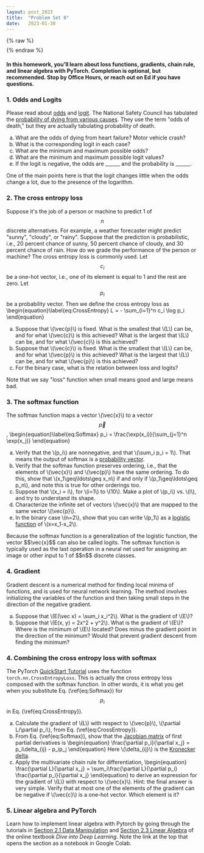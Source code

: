 ```yaml
---
layout: post_2023
title:  "Problem Set 0"
date:   2023-01-30
---
```

<style>
.center-image
{
    margin: 0 auto;
    display: block;
}
</style>

{% raw %}
$$
\DeclareMathOperator*\trace{Tr}
\DeclareMathOperator*\argmax{argmax}
\DeclareMathOperator*\argmin{argmin}
\DeclareMathOperator*\prob{\mathbb{P}}
\renewcommand{\vec}[1]{{\bf #1}}
$$
{% endraw %}

#### In this homework, you'll learn about loss functions, gradients, chain rule, and linear algebra with PyTorch. Completion is optional, but recommended.  Stop by Office Hours, or reach out on Ed if you have questions.

### 1. Odds and Logits
Please read about [odds](https://en.wikipedia.org/wiki/Odds) and [logit](https://en.wikipedia.org/wiki/Logit).
The National Safety Council has tabulated the [probability of dying from various causes](https://injuryfacts.nsc.org/all-injuries/preventable-death-overview/odds-of-dying/). They use the term "odds of death," but they are actually tabulating probability of death.
<ol type='a'>
   <li>What are the odds of dying from heart failure? Motor vehicle crash?</li>
   <li>What is the corresponding logit in each case?</li>
   <li>What are the minimum and maximum possible odds?</li>
   <li>What are the minimum and maximum possible logit values?</li>
   <li>If the logit is negative, the odds are ______ and the probability is ______.</li>
</ol>
One of the main points here is that the logit changes little when the odds change a lot, due to the presence of the logarithm.

### 2. The cross entropy loss
Suppose it's the job of a person or machine to predict 1 of $$n$$ discrete alternatives. For example, a weather forecaster might predict "sunny", "cloudy", or "rainy". Suppose that the prediction is probabilistic, i.e., 20 percent chance of sunny, 50 percent chance of cloudy, and 30 percent chance of rain. How do we grade the performance of the person or machine? The cross entropy loss is commonly used. Let $$c_i$$ be a one-hot vector, i.e., one of its element is equal to 1 and the rest are zero. Let $$p_i$$ be a probability vector. Then we define the cross entropy loss as
\begin{equation}\label{eq:CrossEntropy}
L = - \sum_{i=1}^n c_i \log p_i
\end{equation}
<ol type='a'>
   <li>Suppose that \(\vec{p}\) is fixed. What is the smallest that \(L\) can be, and for what \(\vec{c}\) is this achieved? What is the largest that \(L\) can be, and for what \(\vec{c}\) is this achieved?</li>
   <li>Suppose that \(\vec{c}\) is fixed. What is the smallest that \(L\) can be, and for what \(\vec{p}\) is this achieved? What is the largest that \(L\) can be, and for what \(\vec{p}\) is this achieved?</li>
   <li>For the binary case, what is the relation between loss and logits?</li>
</ol>
Note that we say "loss" function when small means good and large means bad.

### 3. The softmax function
The softmax function maps a vector \\(\vec{x}\\) to a vector $$\vec{p}$$,
\begin{equation}\label{eq:Softmax}
p_i = \frac{\exp(x_i)}{\sum_{j=1}^n \exp(x_j)}
\end{equation}
<ol type='a'>
   <li>Verify that the \(p_i\) are nonnegative, and that \(\sum_i p_i = 1\). That means the output of softmax is a <a href="https://en.wikipedia.org/wiki/Probability_vector">probability vector</a>.</li>
   <li>Verify that the softmax function preserves ordering, i.e., that the elements of \(\vec{x}\) and \(\vec{p}\) have the same ordering. To do this, show that \(x_1\geq\ldots\geq x_n\) if and only if \(p_1\geq\ldots\geq p_n\), and note this is true for other orderings too.</li>
   <li>Suppose that \(x_i = i\), for \(i=1\) to \(10\). Make a plot of \(p_i\) vs. \(i\), and try to understand its shape.</li>
   <li>Characterize the infinite set of vectors \(\vec{x}\) that are mapped to the same vector \(\vec{p}\).</li>
   <li>In the binary case \(n=2\), show that you can write \(p_1\) as a <a href="https://en.wikipedia.org/wiki/Logistic_function">logistic function</a> of \(x=x_1-x_2\).</li>
</ol>
Because the softmax function is a generalization of the logistic function, the vector $$\vec{x}$$ can also be called logits. The softmax function is typically used as the last operation in a neural net used for assigning an image or other input to 1 of $$n$$ discrete classes. 

### 4. Gradient

Gradient descent is a numerical method for finding local minima of functions, and is used for neural network learning. The method involves initializing the variables of the function and then taking small steps in the direction of the negative gradient. 

<ol type='a'>
<li>Suppose that \(E(\vec x) = \sum_i x_i^2\). What is the gradient of \(E\)?</li>
<li>Suppose that \(E(x, y) = 2x^2 + y^2\). What is the gradient of \(E\)? Where is the minimum of \(E\) located? Does minus the gradient point in the direction of the minimum? Would that prevent gradient descent from finding the minimum?</li>
</ol>

### 4. Combining the cross entropy loss with softmax
The PyTorch [QuickStart Tutorial](https://pytorch.org/tutorials/beginner/basics/quickstart_tutorial.html) uses the function `torch.nn.CrossEntropyLoss`. This is actually the cross entropy loss composed with the softmax function. In other words, it is what you get when you substitute Eq. (\ref{eq:Softmax}) for $$p_i$$ in Eq. (\ref{eq:CrossEntropy}).

<ol type='a'>
<li>Calculate the gradient of \(L\) with respect to \(\vec{p}\), \(\partial L/\partial p_i\), from Eq. (\ref{eq:CrossEntropy}).</li>
<li>From Eq. (\ref{eq:Softmax}), show that the <a href="https://en.wikipedia.org/wiki/Jacobian_matrix_and_determinant">Jacobian matrix</a> of first partial derivatives is 
\begin{equation}
\frac{\partial p_i}{\partial x_j} = p_i\delta_{ij} - p_ip_j
\end{equation}
Here \(\delta_{ij}\) is the <a href="https://en.wikipedia.org/wiki/Kronecker_delta)">Kronecker delta</a>.
</li>
<li>Apply the multivariate chain rule for differentiation,
\begin{equation}
\frac{\partial L}{\partial x_j} = \sum_i\frac{\partial L}{\partial p_i} \frac{\partial p_i}{\partial x_j}
\end{equation}
to derive an expression for the gradient of \(L\) with respect to \(\vec{x}\). Hint: the final answer is very simple. Verify that at most one of the elements of the gradient can be negative if \(\vec{c}\) is a one-hot vector. Which element is it?</li>
</ol>

### 5. Linear algebra and PyTorch
Learn how to implement linear algebra with Pytorch by going through the tutorials in [Section 2.1 Data Manipulation](https://d2l.ai/chapter_preliminaries/ndarray.html) and [Section 2.3 Linear Algebra](https://d2l.ai/chapter_preliminaries/linear-algebra.html) of the online textbook _Dive into Deep Learning_. Note the link at the top that opens the section as a notebook in Google Colab.

